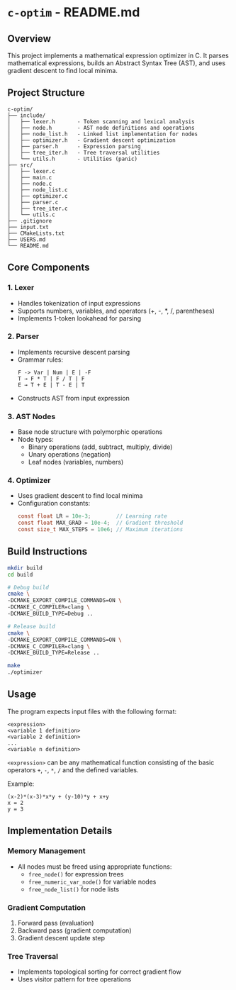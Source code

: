 # `c-optim` - README.md

## Overview

This project implements a mathematical expression optimizer in C. It parses mathematical expressions, builds an Abstract Syntax Tree (AST), and uses gradient descent to find local minima.

## Project Structure

```
c-optim/
├── include/
│   ├── lexer.h       - Token scanning and lexical analysis
│   ├── node.h        - AST node definitions and operations
│   ├── node_list.h   - Linked list implementation for nodes
│   ├── optimizer.h   - Gradient descent optimization
│   ├── parser.h      - Expression parsing
│   ├── tree_iter.h   - Tree traversal utilities
│   └── utils.h       - Utilities (panic)
├── src/
│   ├── lexer.c
│   ├── main.c
│   ├── node.c
│   ├── node_list.c
│   ├── optimizer.c
│   ├── parser.c
│   ├── tree_iter.c
│   └── utils.c
├── .gitignore
├── input.txt
├── CMakeLists.txt
├── USERS.md
└── README.md
```

## Core Components

### 1. Lexer

-   Handles tokenization of input expressions
-   Supports numbers, variables, and operators (+, -, \*, /, parentheses)
-   Implements 1-token lookahead for parsing

### 2. Parser

-   Implements recursive descent parsing
-   Grammar rules:
    ```
    F -> Var | Num | E | -F
    T → F * T | F / T | F
    E → T + E | T - E | T
    ```
-   Constructs AST from input expression

### 3. AST Nodes

-   Base node structure with polymorphic operations
-   Node types:
    -   Binary operations (add, subtract, multiply, divide)
    -   Unary operations (negation)
    -   Leaf nodes (variables, numbers)

### 4. Optimizer

-   Uses gradient descent to find local minima
-   Configuration constants:
    ```c
    const float LR = 10e-3;        // Learning rate
    const float MAX_GRAD = 10e-4;  // Gradient threshold
    const size_t MAX_STEPS = 10e6; // Maximum iterations
    ```

## Build Instructions

```bash
mkdir build
cd build

# Debug build
cmake \
-DCMAKE_EXPORT_COMPILE_COMMANDS=ON \
-DCMAKE_C_COMPILER=clang \
-DCMAKE_BUILD_TYPE=Debug ..

# Release build
cmake \
-DCMAKE_EXPORT_COMPILE_COMMANDS=ON \
-DCMAKE_C_COMPILER=clang \
-DCMAKE_BUILD_TYPE=Release ..

make
./optimizer
```

## Usage

The program expects input files with the following format:

```
<expression>
<variable 1 definition>
<variable 2 definition>
...
<variable n definition>
```

`<expression>` can be any mathematical function consisting of the basic
operators `+`, `-`, `*`, `/` and the defined variables.

Example:

```
(x-2)*(x-3)*x*y + (y-10)*y + x+y
x = 2
y = 3
```

## Implementation Details

### Memory Management

-   All nodes must be freed using appropriate functions:
    -   `free_node()` for expression trees
    -   `free_numeric_var_node()` for variable nodes
    -   `free_node_list()` for node lists

### Gradient Computation

1. Forward pass (evaluation)
2. Backward pass (gradient computation)
3. Gradient descent update step

### Tree Traversal

-   Implements topological sorting for correct gradient flow
-   Uses visitor pattern for tree operations
